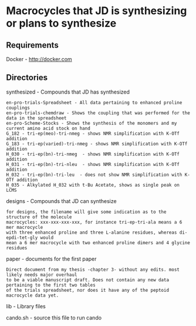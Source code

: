 # Macrocycles that JD is synthesizing or plans to synthesize

## Requirements

   Docker - http://docker.com


## Directories

synthesized - Compounds that JD has synthesized

	en-pro-trials-Spreadsheet - All data pertaining to enhanced proline couplings
	en-pro-trials-chemdraw - Shows the coupling that was performed for the data in the spreadsheet
	en-pro-Scheme-Stocks - Shows the synthesis of the monomers and my current amino acid stock on hand
	G_182 - tri-ep(meo)-tri-nmeg - shows NMR simplification with K-OTf addition
	G_183 - tri-ep(varied)-tri-nmeg - shows NMR simplification with K-OTf addition
	H_030 - tri-ep(bn)-tri-nmeg  - shows NMR simplification with K-OTf addition
	H_031 - tri-ep(bn)-tri-nleu  - shows NMR simplification with K-OTf addition
	H_032 - tri-ep(bn)-tri-leu	- does not show NMR simplification with K-OTf addition
	H_035 - Alkylated H_032 with t-Bu Acetate, shows as single peak on LCMS

designs - Compounds that JD can synthesize

	for designs, the filename will give some indication as to the structure of the molecule
	macrocycles: xxx-xxx-xxx-xxx, for instance tri-ep-tri-ala means a 6 mer macrocycle 
	with three enhanced proline and three L-alanine residues, whereas di-epdi-tet-gly would 
	mean a 6 mer macrocycle with two enhanced proline dimers and 4 glycine residues

paper - documents for the first paper

	Direct document from my thesis -chapter 3- without any edits. most likely needs major overhaul
	to be a viable manuscript draft. Does not contain any new data pertaining to the first two tables
	of the trials spreadsheet, nor does it have any of the peptoid macrocycle data yet.

lib - Library files

cando.sh - source this file to run cando



